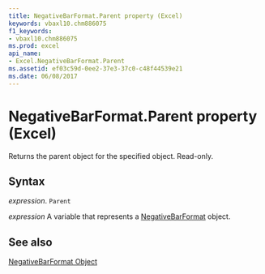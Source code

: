 ```yaml
---
title: NegativeBarFormat.Parent property (Excel)
keywords: vbaxl10.chm886075
f1_keywords:
- vbaxl10.chm886075
ms.prod: excel
api_name:
- Excel.NegativeBarFormat.Parent
ms.assetid: ef03c59d-0ee2-37e3-37c0-c48f44539e21
ms.date: 06/08/2017
---
```



# NegativeBarFormat.Parent property (Excel)

Returns the parent object for the specified object. Read-only.


## Syntax

_expression_. `Parent`

_expression_ A variable that represents a [NegativeBarFormat](Excel.NegativeBarFormat.md) object.


## See also


[NegativeBarFormat Object](Excel.NegativeBarFormat.md)

